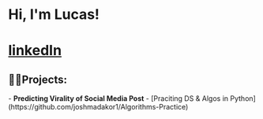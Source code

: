 <h1>Hi, I'm Lucas!<h1> <a href="https://www.linkedin.com/in/lucas-c-a8113b175/">linkedIn</a>



<h2>👨‍💻Projects:</h2>
- <b>Predicting Virality of Social Media Post</b>
  - [Praciting DS & Algos in Python](https://github.com/joshmadakor1/Algorithms-Practice)

